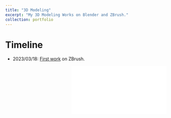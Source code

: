```yaml
---
title: "3D Modeling"
excerpt: "My 3D Modeling Works on Blender and ZBrush."
collection: portfolio
---
```

# Timeline
- 2023/03/18: [First work](https://www.bilibili.com/video/BV1Jo4y1q7vu) on ZBrush.
<iframe src="//player.bilibili.com/player.html?aid=396168194&bvid=BV1Jo4y1q7vu&cid=1057851754&p=1" scrolling="no" border="0" frameborder="no" framespacing="0" allowfullscreen="true" style="overflow: auto;text-align: center; margin-left:41%;"> </iframe>